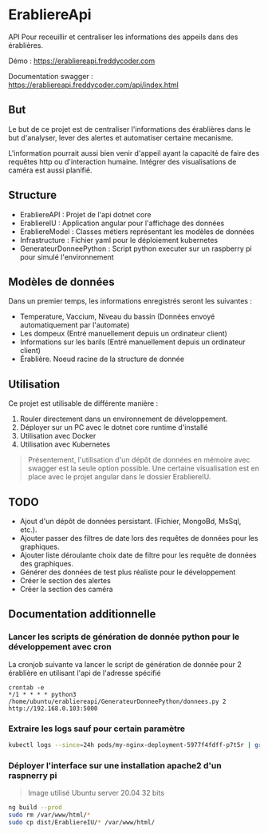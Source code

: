 # ErabliereApi
API Pour receuillir et centraliser les informations des appeils dans des érablières.

Démo : https://erabliereapi.freddycoder.com

Documentation swagger : https://erabliereapi.freddycoder.com/api/index.html

## But
Le but de ce projet est de centraliser l'informations des érablières dans le but d'analyser, lever des alertes et automatiser certaine mecanisme.

L'information pourrait aussi bien venir d'appeil ayant la capacité de faire des requêtes http ou d'interaction humaine. Intégrer des visualisations de caméra est aussi planifié.

## Structure
- ErabliereAPI : Projet de l'api dotnet core
- ErabliereIU : Application angular pour l'affichage des données
- ErabliereModel : Classes métiers représentant les modèles de données
- Infrastructure : Fichier yaml pour le déploiement kubernetes
- GenerateurDonneePython : Script python executer sur un raspberry pi pour simulé l'environnement

## Modèles de données
Dans un premier temps, les informations enregistrés seront les suivantes :

- Temperature, Vaccium, Niveau du bassin (Données envoyé automatiquement par l'automate)
- Les dompeux (Entré manuellement depuis un ordinateur client)
- Informations sur les barils (Entré manuellement depuis un ordinateur client)
- Érablière. Noeud racine de la structure de donnée

## Utilisation

Ce projet est utilisable de différente manière :
1. Rouler directement dans un environnement de développement.
2. Déployer sur un PC avec le dotnet core runtime d'installé
2. Utilisation avec Docker
3. Utilisation avec Kubernetes

> Présentement, l'utilisation d'un dépôt de données en mémoire avec swagger est la seule option possible. Une certaine visualisation est en place avec le projet angular dans le dossier ErabliereIU.

## TODO

- Ajout d'un dépôt de données persistant. (Fichier, MongoBd, MsSql, etc.).
- Ajouter passer des filtres de date lors des requêtes de données pour les graphiques.
- Ajouter liste déroulante choix date de filtre pour les requête de données des graphiques.
- Générer des données de test plus réaliste pour le développement
- Créer le section des alertes
- Créer la section des caméra

## Documentation additionnelle

### Lancer les scripts de génération de donnée python pour le développement avec cron

La cronjob suivante va lancer le script de génération de donnée pour 2 érablière en utilisant l'api de l'adresse spécifié

```
crontab -e
*/1 * * * * python3 /home/ubuntu/erabliereapi/GenerateurDonneePython/donnees.py 2 http://192.168.0.103:5000
```

### Extraire les logs sauf pour certain paramètre

```bash
kubectl logs --since=24h pods/my-nginx-deployment-5977f4fdff-p7t5r | grep erabliere | grep -i -v 'param1|param2'
```

### Déployer l'interface sur une installation apache2 d'un raspnerry pi

> Image utilisé Ubuntu server 20.04 32 bits

```bash
ng build --prod
sudo rm /var/www/html/*
sudo cp dist/ErabliereIU/* /var/www/html/
```

